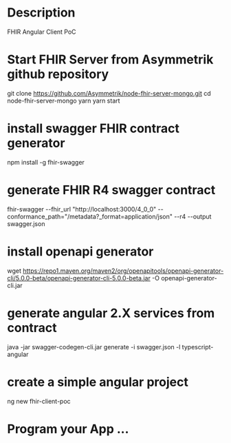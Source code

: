 # Description
FHIR Angular Client PoC 

# Start FHIR Server from Asymmetrik github repository
git clone https://github.com/Asymmetrik/node-fhir-server-mongo.git
cd node-fhir-server-mongo
yarn
yarn start

# install swagger FHIR contract generator
npm install -g fhir-swagger

# generate FHIR R4 swagger contract
fhir-swagger --fhir_url "http://localhost:3000/4_0_0" --conformance_path="/metadata?_format=application/json" --r4 --output swagger.json

# install openapi generator
wget https://repo1.maven.org/maven2/org/openapitools/openapi-generator-cli/5.0.0-beta/openapi-generator-cli-5.0.0-beta.jar -O openapi-generator-cli.jar

# generate angular 2.X services from contract
java -jar swagger-codegen-cli.jar generate -i swagger.json -l typescript-angular

# create a simple angular project
ng new fhir-client-poc

# Program your App ...
